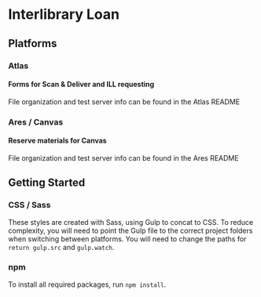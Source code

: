 # Interlibrary Loan

## Platforms
### Atlas
#### Forms for Scan & Deliver and ILL requesting
File organization and test server info can be found in the Atlas README

### Ares / Canvas
#### Reserve materials for Canvas
File organization and test server info can be found in the Ares README


## Getting Started
### CSS / Sass
These styles are created with Sass, using Gulp to concat to CSS. To reduce complexity, you will need to point the Gulp file to the correct project folders when switching between platforms.
You will need to change the paths for `return gulp.src` and `gulp.watch`.

### npm
To install all required packages, run `npm install`.